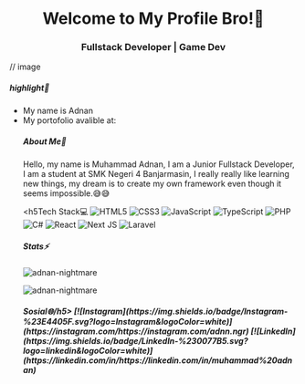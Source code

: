 <h1 align="center">Welcome to My Profile Bro!👋</h1>
<h3 align="center">Fullstack Developer | Game Dev</h3>

// image

<h5>highlight💾</h5>
<ul>
<li>My name is Adnan</li>
<li>My portofolio avalible at: </li>

<h5>About Me📃</h5>
<p>Hello, my name is Muhammad Adnan, I am a Junior Fullstack Developer, I am a student at SMK Negeri 4 Banjarmasin, I really really like learning new things, my dream is to create my own framework even though it seems impossible.😅😅</p>

<h5Tech Stack💻</h5>
![HTML5](https://img.shields.io/badge/html5-%23E34F26.svg?style=for-the-badge&logo=html5&logoColor=white) ![CSS3](https://img.shields.io/badge/css3-%231572B6.svg?style=for-the-badge&logo=css3&logoColor=white) ![JavaScript](https://img.shields.io/badge/javascript-%23323330.svg?style=for-the-badge&logo=javascript&logoColor=%23F7DF1E) ![TypeScript](https://img.shields.io/badge/typescript-%23007ACC.svg?style=for-the-badge&logo=typescript&logoColor=white) ![PHP](https://img.shields.io/badge/php-%23777BB4.svg?style=for-the-badge&logo=php&logoColor=white) ![C#](https://img.shields.io/badge/c%23-%23239120.svg?style=for-the-badge&logo=csharp&logoColor=white) ![React](https://img.shields.io/badge/react-%2320232a.svg?style=for-the-badge&logo=react&logoColor=%2361DAFB) ![Next JS](https://img.shields.io/badge/Next-black?style=for-the-badge&logo=next.js&logoColor=white) ![Laravel](https://img.shields.io/badge/laravel-%23FF2D20.svg?style=for-the-badge&logo=laravel&logoColor=white)

<h5>Stats⚡</h5>
<p>&nbsp;<img align="left" src="https://github-readme-stats.vercel.app/api?username=adnan-nightmare&show_icons=true&locale=en" alt="adnan-nightmare" /></p>

<p><img align="center" src="https://github-readme-stats.vercel.app/api/top-langs?username=adnan-nightmare&show_icons=true&locale=en&layout=compact" alt="adnan-nightmare" /></p>

<h5>Sosial🌐/h5>
[![Instagram](https://img.shields.io/badge/Instagram-%23E4405F.svg?logo=Instagram&logoColor=white)](https://instagram.com/https://instagram.com/adnn.ngr) [![LinkedIn](https://img.shields.io/badge/LinkedIn-%230077B5.svg?logo=linkedin&logoColor=white)](https://linkedin.com/in/https://linkedin.com/in/muhammad%20adnan) 
